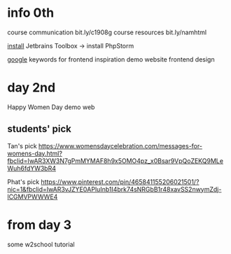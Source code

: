 # info 0th
course communication bit.ly/c1908g
course resources bit.ly/namhtml

[install](https://www.jetbrains.com/toolbox-app/) Jetbrains Toolbox -> install PhpStorm
 
[google](http://bit.ly/2VLMFOr) keywords for frontend inspiration
demo website frontend design

# day 2nd
Happy Women Day demo web


## students' pick

Tan's pick
https://www.womensdaycelebration.com/messages-for-womens-day.html?fbclid=IwAR3XW3N7gPmMYMAF8h9x5OMO4pz_x0Bsar9VpQoZEKQ9MLeWuh6fdYW3bR4

Phat's pick
https://www.pinterest.com/pin/465841155206021501/?nic=1&fbclid=IwAR3vJZYE0APluInb1I4brk74sNRGbB1r48xavSS2nwymZdj-lCGMVPWWWE4


# from day 3
some w2school tutorial
